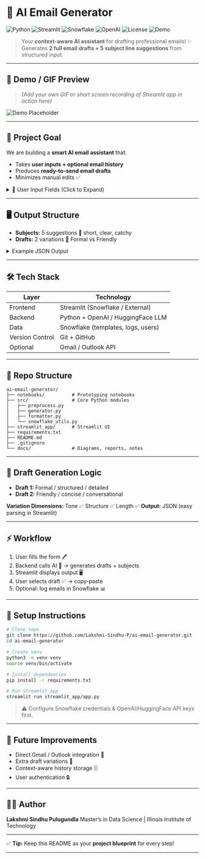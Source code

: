 # 📧 AI Email Generator

![Python](https://img.shields.io/badge/Python-3.10%2B-blue) ![Streamlit](https://img.shields.io/badge/Streamlit-UI-orange) ![Snowflake](https://img.shields.io/badge/Snowflake-DB-lightblue) ![OpenAI](https://img.shields.io/badge/LLM-AI-purple)
![License](https://img.shields.io/badge/License-MIT-green) ![Demo](https://img.shields.io/badge/Live-Demo-brightgreen)

> Your **context-aware AI assistant** for drafting professional emails! ✨
> Generates **2 full email drafts + 5 subject line suggestions** from structured input.

---

## 🌈 Demo / GIF Preview

> *(Add your own GIF or short screen recording of Streamlit app in action here)*

![Demo Placeholder](https://media.giphy.com/media/xUPGcxpCV81ebKh7R6/giphy.gif)

---

## 🎯 Project Goal

We are building a **smart AI email assistant** that:

* Takes **user inputs + optional email history**
* Produces **ready-to-send email drafts**
* Minimizes manual edits ✅

<details>
<summary>📝 User Input Fields (Click to Expand)</summary>

| Field               | Type     | Description                                           |
| ------------------- | -------- | ----------------------------------------------------- |
| 👤 Recipient        | Optional | Adjusts tone (formal vs casual)                       |
| 📝 Subject Context  | Text     | What the email is about                               |
| 🎭 Tone             | Dropdown | Formal, Polite, Friendly, Persuasive, Neutral         |
| ✅ Purpose / Action  | Dropdown | Request, Follow-up, Schedule, Accept, Decline, Inform |
| 📌 Key Info         | Textarea | Facts to include                                      |
| ⏱ Length            | Dropdown | Short, Medium, Detailed                               |
| 🖊 Additional Notes | Text     | Special instructions                                  |

</details>

---

## 🖥 Output Structure

* **Subjects:** 5 suggestions 🔹 short, clear, catchy
* **Drafts:** 2 variations 🔹 Formal vs Friendly

<details>
<summary>Example JSON Output</summary>

```json
{
  "subjects": [
    "Request for Project Timeline Update",
    "Following Up on Project Status",
    "Next Steps for Our Collaboration",
    "Project Timeline – Quick Check-In",
    "Update on Our Ongoing Project"
  ],
  "drafts": [
    {
      "tone": "Formal",
      "body": "Dear [Recipient],\n\nI hope this message finds you well. I am writing to kindly request an update on the current status of the project. ...\n\nBest regards,\n[Your Name]"
    },
    {
      "tone": "Friendly",
      "body": "Hi [Recipient],\n\nJust wanted to quickly check in about the project timeline. Could you share where things stand right now? ...\n\nThanks a lot,\n[Your Name]"
    }
  ]
}
```

</details>

---

## 🛠 Tech Stack

| Layer           | Technology                         |
| --------------- | ---------------------------------- |
| Frontend        | Streamlit (Snowflake / External)   |
| Backend         | Python + OpenAI / HuggingFace LLM  |
| Data            | Snowflake (templates, logs, users) |
| Version Control | Git + GitHub                       |
| Optional        | Gmail / Outlook API                |

---

## 📂 Repo Structure

```
ai-email-generator/
├── notebooks/          # Prototyping notebooks
├── src/                # Core Python modules
│   ├── preprocess.py
│   ├── generator.py
│   ├── formatter.py
│   └── snowflake_utils.py
├── streamlit_app/      # Streamlit UI
├── requirements.txt
├── README.md
├── .gitignore
└── docs/               # Diagrams, reports, notes
```

---

## 🧩 Draft Generation Logic

* **Draft 1:** Formal / structured / detailed
* **Draft 2:** Friendly / concise / conversational

**Variation Dimensions:** Tone ✅ Structure ✅ Length ✅
**Output:** JSON (easy parsing in Streamlit)

---

## ⚡ Workflow

1. User fills the form 🖊
2. Backend calls AI 🤖 → generates drafts + subjects
3. Streamlit displays output 🖥
4. User selects draft ✅ → copy-paste
5. Optional: log emails in Snowflake 📊

---

## 🚀 Setup Instructions

```bash
# Clone repo
git clone https://github.com/Lakshmi-Sindhu-P/ai-email-generator.git
cd ai-email-generator

# Create venv
python3 -m venv venv
source venv/bin/activate

# Install dependencies
pip install -r requirements.txt

# Run Streamlit app
streamlit run streamlit_app/app.py
```

> ⚠️ Configure Snowflake credentials & OpenAI/HuggingFace API keys first.

---

## 🌟 Future Improvements

* Direct Gmail / Outlook integration 📧
* Extra draft variations 🎨
* Context-aware history storage 🗄
* User authentication 🔒

---

## 👩‍💻 Author

**Lakshmi Sindhu Pulugundla**
Master’s in Data Science | Illinois Institute of Technology

---

✅ **Tip:** Keep this README as your **project blueprint** for every step!

---

